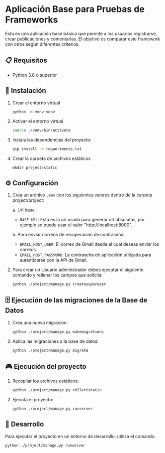 # Aplicación Base para Pruebas de Frameworks

Esta es una aplicación base básica que permite a los usuarios registrarse, crear publicaciones y comentarlas. El objetivo es comparar este framework con otros según diferentes criterios.

## 📋 Requisitos

- Python 3.8 o superior

## 🚀 Instalación

1. Crear el entorno virtual
   ```bash
   python -m venv venv
   ```

2. Activar el entorno virtual
   ```bash
   source ./venv/bin/activate
   ```

4. Instala las dependencias del proyecto:
    ```bash
    pip install -r requeriments.txt 
    ```
5. Crear la carpeta de archivos estáticos
   ```
   mkdir project/static
   ```
   
   
## ⚙️ Configuración

1. Crea un archivo `.env` con los siguientes valores dentro de la carpeta project/project:

    a. Url base
    - `BASE_URL`: Esta es la url usada para generar url absolutas, por ejemplo se puede usar el valor "http://localhost:8000".

    b. Para enviar correos de recuperación de contraseña:
    - `EMAIL_HOST_USER`: El correo de Gmail desde el cual deseas enviar los correos.
    - `EMAIL_HOST_PASSWORD`: La contraseña de aplicación utilizada para autenticarse con la API de Gmail.

2. Para crear un Usuario administrador debes ejecutar el siguiente comando y rellenar los campos que solicita:
   ```bash
   python ./project/manage.py createsuperuser
   ```

## 🗄️ Ejecución de las migraciones de la Base de Datos

1. Crea una nueva migración:
    ```bash
    python ./project/manage.py makemigrations
    ```
2. Aplica las migraciones a la base de datos:
    ```bash
    python ./project/manage.py migrate
    ```

## 🎮 Ejecución del proyecto

1. Recopilar los archivos estáticos:
    ```bash
    python ./project/manage.py collectstatic
    ```
2. Ejecuta el proyecto:
    ```bash
    python ./project/manage.py runserver
    ```

##  🔨 Desarrollo
Para ejecutar el proyecto en un entorno de desarrollo, utiliza el comando:
  ```bash
  python ./project/manage.py runserver
  ```
